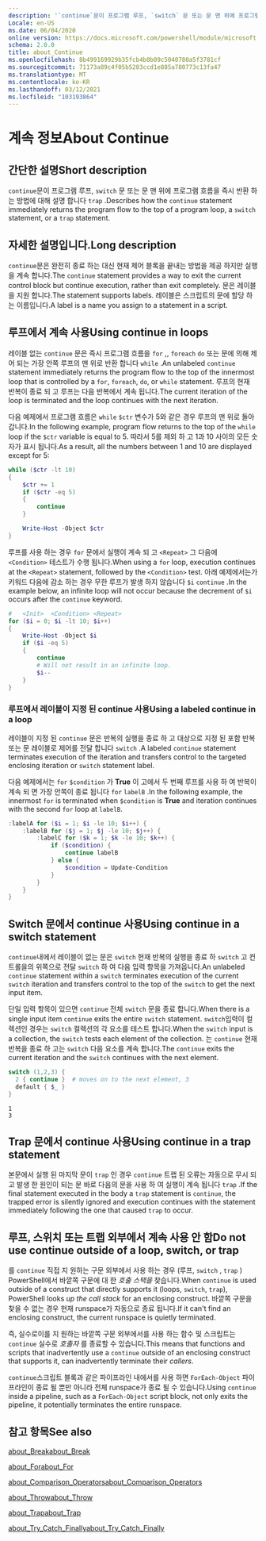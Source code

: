 ```yaml
---
description: '`continue`문이 프로그램 루프, `switch` 문 또는 문 맨 위에 프로그램 흐름을 즉시 반환 하는 방법에 대해 설명 합니다 `trap` .'
Locale: en-US
ms.date: 06/04/2020
online version: https://docs.microsoft.com/powershell/module/microsoft.powershell.core/about/about_continue?view=powershell-7&WT.mc_id=ps-gethelp
schema: 2.0.0
title: about_Continue
ms.openlocfilehash: 8b499169929b35fcb4b0b09c5040780a5f3781cf
ms.sourcegitcommit: 71173a89c4f05b5283ccd1e885a780773c13fa47
ms.translationtype: MT
ms.contentlocale: ko-KR
ms.lasthandoff: 03/12/2021
ms.locfileid: "103193864"
---
```

# <a name="about-continue"></a><span data-ttu-id="5d173-103">계속 정보</span><span class="sxs-lookup"><span data-stu-id="5d173-103">About Continue</span></span>

## <a name="short-description"></a><span data-ttu-id="5d173-104">간단한 설명</span><span class="sxs-lookup"><span data-stu-id="5d173-104">Short description</span></span>

<span data-ttu-id="5d173-105">`continue`문이 프로그램 루프, `switch` 문 또는 문 맨 위에 프로그램 흐름을 즉시 반환 하는 방법에 대해 설명 합니다 `trap` .</span><span class="sxs-lookup"><span data-stu-id="5d173-105">Describes how the `continue` statement immediately returns the program flow to the top of a program loop, a `switch` statement, or a `trap` statement.</span></span>

## <a name="long-description"></a><span data-ttu-id="5d173-106">자세한 설명입니다.</span><span class="sxs-lookup"><span data-stu-id="5d173-106">Long description</span></span>

<span data-ttu-id="5d173-107">`continue`문은 완전히 종료 하는 대신 현재 제어 블록을 끝내는 방법을 제공 하지만 실행을 계속 합니다.</span><span class="sxs-lookup"><span data-stu-id="5d173-107">The `continue` statement provides a way to exit the current control block but continue execution, rather than exit completely.</span></span> <span data-ttu-id="5d173-108">문은 레이블을 지원 합니다.</span><span class="sxs-lookup"><span data-stu-id="5d173-108">The statement supports labels.</span></span>
<span data-ttu-id="5d173-109">레이블은 스크립트의 문에 할당 하는 이름입니다.</span><span class="sxs-lookup"><span data-stu-id="5d173-109">A label is a name you assign to a statement in a script.</span></span>

## <a name="using-continue-in-loops"></a><span data-ttu-id="5d173-110">루프에서 계속 사용</span><span class="sxs-lookup"><span data-stu-id="5d173-110">Using continue in loops</span></span>

<span data-ttu-id="5d173-111">레이블 없는 `continue` 문은 즉시 프로그램 흐름을 `for` ,, `foreach` `do` 또는 문에 의해 제어 되는 가장 안쪽 루프의 맨 위로 반환 합니다 `while` .</span><span class="sxs-lookup"><span data-stu-id="5d173-111">An unlabeled `continue` statement immediately returns the program flow to the top of the innermost loop that is controlled by a `for`, `foreach`, `do`, or `while` statement.</span></span> <span data-ttu-id="5d173-112">루프의 현재 반복이 종료 되 고 루프는 다음 반복에서 계속 됩니다.</span><span class="sxs-lookup"><span data-stu-id="5d173-112">The current iteration of the loop is terminated and the loop continues with the next iteration.</span></span>

<span data-ttu-id="5d173-113">다음 예제에서 프로그램 흐름은 `while` `$ctr` 변수가 5와 같은 경우 루프의 맨 위로 돌아갑니다.</span><span class="sxs-lookup"><span data-stu-id="5d173-113">In the following example, program flow returns to the top of the `while` loop if the `$ctr` variable is equal to 5.</span></span> <span data-ttu-id="5d173-114">따라서 5를 제외 하 고 1과 10 사이의 모든 숫자가 표시 됩니다.</span><span class="sxs-lookup"><span data-stu-id="5d173-114">As a result, all the numbers between 1 and 10 are displayed except for 5:</span></span>

```powershell
while ($ctr -lt 10)
{
    $ctr += 1
    if ($ctr -eq 5)
    {
        continue
    }

    Write-Host -Object $ctr
}
```

<span data-ttu-id="5d173-115">루프를 사용 하는 경우 `for` 문에서 실행이 계속 되 고 `<Repeat>` 그 다음에 `<Condition>` 테스트가 수행 됩니다.</span><span class="sxs-lookup"><span data-stu-id="5d173-115">When using a `for` loop, execution continues at the `<Repeat>` statement, followed by the `<Condition>` test.</span></span> <span data-ttu-id="5d173-116">아래 예제에서는가 키워드 다음에 감소 하는 경우 무한 루프가 발생 하지 않습니다 `$i` `continue` .</span><span class="sxs-lookup"><span data-stu-id="5d173-116">In the example below, an infinite loop will not occur because the decrement of `$i` occurs after the `continue` keyword.</span></span>

```powershell
#   <Init>  <Condition> <Repeat>
for ($i = 0; $i -lt 10; $i++)
{
    Write-Host -Object $i
    if ($i -eq 5)
    {
        continue
        # Will not result in an infinite loop.
        $i--
    }
}
```

### <a name="using-a-labeled-continue-in-a-loop"></a><span data-ttu-id="5d173-117">루프에서 레이블이 지정 된 continue 사용</span><span class="sxs-lookup"><span data-stu-id="5d173-117">Using a labeled continue in a loop</span></span>

<span data-ttu-id="5d173-118">레이블이 지정 된 `continue` 문은 반복의 실행을 종료 하 고 대상으로 지정 된 포함 반복 또는 문 레이블로 제어를 전달 합니다 `switch` .</span><span class="sxs-lookup"><span data-stu-id="5d173-118">A labeled `continue` statement terminates execution of the iteration and transfers control to the targeted enclosing iteration or `switch` statement label.</span></span>

<span data-ttu-id="5d173-119">다음 예제에서는 `for` `$condition` 가 **True** 이 고에서 두 번째 루프를 사용 하 여 반복이 계속 되 면 가장 안쪽이 종료 됩니다 `for` `labelB` .</span><span class="sxs-lookup"><span data-stu-id="5d173-119">In the following example, the innermost `for` is terminated when `$condition` is **True** and iteration continues with the second `for` loop at `labelB`.</span></span>

```powershell
:labelA for ($i = 1; $i -le 10; $i++) {
    :labelB for ($j = 1; $j -le 10; $j++) {
        :labelC for ($k = 1; $k -le 10; $k++) {
            if ($condition) {
                continue labelB
            } else {
                $condition = Update-Condition
            }
        }
    }
}
```

## <a name="using-continue-in-a-switch-statement"></a><span data-ttu-id="5d173-120">Switch 문에서 continue 사용</span><span class="sxs-lookup"><span data-stu-id="5d173-120">Using continue in a switch statement</span></span>

<span data-ttu-id="5d173-121">`continue`내에서 레이블이 없는 문은 `switch` 현재 반복의 실행을 종료 하 `switch` 고 컨트롤을의 위쪽으로 전달 `switch` 하 여 다음 입력 항목을 가져옵니다.</span><span class="sxs-lookup"><span data-stu-id="5d173-121">An unlabeled `continue` statement within a `switch` terminates execution of the current `switch` iteration and transfers control to the top of the `switch` to get the next input item.</span></span>

<span data-ttu-id="5d173-122">단일 입력 항목이 있으면 `continue` 전체 `switch` 문을 종료 합니다.</span><span class="sxs-lookup"><span data-stu-id="5d173-122">When there is a single input item `continue` exits the entire `switch` statement.</span></span>
<span data-ttu-id="5d173-123">`switch`입력이 컬렉션인 경우는 `switch` 컬렉션의 각 요소를 테스트 합니다.</span><span class="sxs-lookup"><span data-stu-id="5d173-123">When the `switch` input is a collection, the `switch` tests each element of the collection.</span></span> <span data-ttu-id="5d173-124">는 `continue` 현재 반복을 종료 하 고는 `switch` 다음 요소를 계속 합니다.</span><span class="sxs-lookup"><span data-stu-id="5d173-124">The `continue` exits the current iteration and the `switch` continues with the next element.</span></span>

```powershell
switch (1,2,3) {
  2 { continue }  # moves on to the next element, 3
  default { $_ }
}
```

```Output
1
3
```

## <a name="using-continue-in-a-trap-statement"></a><span data-ttu-id="5d173-125">Trap 문에서 continue 사용</span><span class="sxs-lookup"><span data-stu-id="5d173-125">Using continue in a trap statement</span></span>

<span data-ttu-id="5d173-126">본문에서 실행 된 마지막 문이 `trap` 인 경우 `continue` 트랩 된 오류는 자동으로 무시 되 고 발생 한 원인이 되는 문 바로 다음의 문을 사용 하 여 실행이 계속 됩니다 `trap` .</span><span class="sxs-lookup"><span data-stu-id="5d173-126">If the final statement executed in the body a `trap` statement is `continue`, the trapped error is silently ignored and execution continues with the statement immediately following the one that caused `trap` to occur.</span></span>

## <a name="do-not-use-continue-outside-of-a-loop-switch-or-trap"></a><span data-ttu-id="5d173-127">루프, 스위치 또는 트랩 외부에서 계속 사용 안 함</span><span class="sxs-lookup"><span data-stu-id="5d173-127">Do not use continue outside of a loop, switch, or trap</span></span>

<span data-ttu-id="5d173-128">를 `continue` 직접 지 원하는 구문 외부에서 사용 하는 경우 (루프, `switch` , `trap` ) PowerShell에서 바깥쪽 구문에 대 한 _호출 스택을_ 찾습니다.</span><span class="sxs-lookup"><span data-stu-id="5d173-128">When `continue` is used outside of a construct that directly supports it (loops, `switch`, `trap`), PowerShell looks _up the call stack_ for an enclosing construct.</span></span> <span data-ttu-id="5d173-129">바깥쪽 구문을 찾을 수 없는 경우 현재 runspace가 자동으로 종료 됩니다.</span><span class="sxs-lookup"><span data-stu-id="5d173-129">If it can't find an enclosing construct, the current runspace is quietly terminated.</span></span>

<span data-ttu-id="5d173-130">즉, 실수로이를 지 원하는 바깥쪽 구문 외부에서를 사용 하는 함수 및 스크립트는 `continue` 실수로 _호출자_ 를 종료할 수 있습니다.</span><span class="sxs-lookup"><span data-stu-id="5d173-130">This means that functions and scripts that inadvertently use a `continue` outside of an enclosing construct that supports it, can inadvertently terminate their _callers_.</span></span>

<span data-ttu-id="5d173-131">`continue`스크립트 블록과 같은 파이프라인 내에서를 사용 하면 `ForEach-Object` 파이프라인이 종료 될 뿐만 아니라 전체 runspace가 종료 될 수 있습니다.</span><span class="sxs-lookup"><span data-stu-id="5d173-131">Using `continue` inside a pipeline, such as a `ForEach-Object` script block, not only exits the pipeline, it potentially terminates the entire runspace.</span></span>

## <a name="see-also"></a><span data-ttu-id="5d173-132">참고 항목</span><span class="sxs-lookup"><span data-stu-id="5d173-132">See also</span></span>

[<span data-ttu-id="5d173-133">about_Break</span><span class="sxs-lookup"><span data-stu-id="5d173-133">about_Break</span></span>](about_Break.md)

[<span data-ttu-id="5d173-134">about_For</span><span class="sxs-lookup"><span data-stu-id="5d173-134">about_For</span></span>](about_For.md)

[<span data-ttu-id="5d173-135">about_Comparison_Operators</span><span class="sxs-lookup"><span data-stu-id="5d173-135">about_Comparison_Operators</span></span>](about_Comparison_Operators.md)

[<span data-ttu-id="5d173-136">about_Throw</span><span class="sxs-lookup"><span data-stu-id="5d173-136">about_Throw</span></span>](about_Throw.md)

[<span data-ttu-id="5d173-137">about_Trap</span><span class="sxs-lookup"><span data-stu-id="5d173-137">about_Trap</span></span>](about_Trap.md)

[<span data-ttu-id="5d173-138">about_Try_Catch_Finally</span><span class="sxs-lookup"><span data-stu-id="5d173-138">about_Try_Catch_Finally</span></span>](about_Try_Catch_Finally.md)
